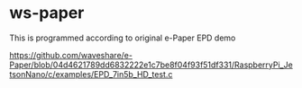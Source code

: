 # ws-paper

This is programmed according to original e-Paper EPD demo

https://github.com/waveshare/e-Paper/blob/04d4621789dd6832222e1c7be8f04f93f51df331/RaspberryPi_JetsonNano/c/examples/EPD_7in5b_HD_test.c

